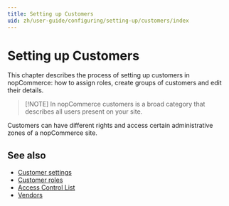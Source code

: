 ```yaml
---
title: Setting up Customers
uid: zh/user-guide/configuring/setting-up/customers/index
---
```


# Setting up Customers

This chapter describes the process of setting up customers in nopCommerce: how to assign roles, create groups of customers and edit their details.

> [!NOTE] In nopCommerce customers is a broad category that describes all users present on your site.

Customers can have different rights and access certain administrative zones of a nopCommerce site.

## See also

- [Customer settings](xref:zh/user-guide/configuring/setting-up/customers/settings)
- [Customer roles](xref:zh/user-guide/configuring/setting-up/customers/customer-roles)
- [Access Control List](xref:zh/user-guide/configuring/setting-up/customers/acl)
- [Vendors](xref:zh/user-guide/configuring/setting-up/customers/vendors/index)